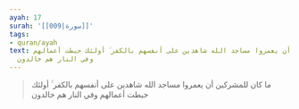 ```yaml
---
ayah: 17
surah: '[[009|سورة]]'
tags:
- quran/ayah
text: ما كان للمشركين أن يعمروا مساجد الله شاهدين على أنفسهم بالكفر ۚ أولئك حبطت أعمالهم
  وفي النار هم خالدون
---
```

> ما كان للمشركين أن يعمروا مساجد الله شاهدين على أنفسهم بالكفر ۚ أولئك حبطت أعمالهم وفي النار هم خالدون
